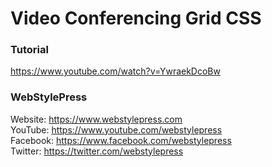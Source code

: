 # Video Conferencing Grid CSS

### Tutorial

https://www.youtube.com/watch?v=YwraekDcoBw

### WebStylePress

Website: https://www.webstylepress.com<br />
YouTube: https://www.youtube.com/webstylepress<br />
Facebook: https://www.facebook.com/webstylepress<br />
Twitter: https://twitter.com/webstylepress